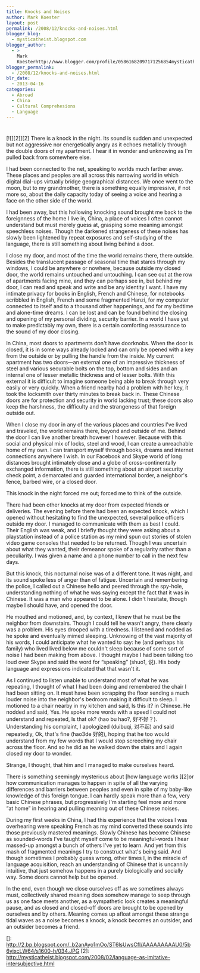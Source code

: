 ```yaml
---
title: Knocks and Noises
author: Mark Koester
layout: post
permalink: /2008/12/knocks-and-noises.html
blogger_blog:
  - mysticatheist.blogspot.com
blogger_author:
  - >
    Mark
    Koesterhttp://www.blogger.com/profile/05861682097171256854mysticatheist@gmail.com
blogger_permalink:
  - /2008/12/knocks-and-noises.html
blr_date:
  - 2013-04-16
categories:
  - Abroad
  - China
  - Cultural Comprehesions
  - Language
---
```

# 

[![][2]][2] 
There is a knock in the night. Its sound is sudden and unexpected but not aggressive nor energetically angry as it echoes metallicly through the double doors of my apartment. I hear it in wonder and unknowing as I'm pulled back from somewhere else.

I had been connected to the net, speaking to worlds much farther away. These places and peoples are all across this narrowing world in which digital dial-ups virtually bridge geographical distances. We once went to the moon, but to my grandmother, there is something equally impressive, if not more so, about the daily capacity today of seeing a voice and hearing a face on the other side of the world.

I had been away, but this hollowing knocking sound brought me back to the foreignness of the home I live in, China, a place of voices I often cannot understand but must merely guess at, grasping some meaning amongst speechless noises. Though the darkened strangeness of these noises has slowly been lightened by repeat exposures and self-studying of the language, there is still something about living behind a door.

I close my door, and most of the time the world remains there, there outside. Besides the translucent passage of seasonal time that stares through my windows, I could be anywhere or nowhere, because outside my closed door, the world remains untouched and untouching. I can see out at the row of apartments facing mine, and they can perhaps see in, but behind my door, I can read and speak and write and be any identity I want. I have my intimate privacy for books in English, French and Chinese, for notebooks scribbled in English, French and some fragmented Hanzi, for my computer connected to itself and to a thousand other happenings, and for my bedtime and alone-time dreams. I can be lost and can be found behind the closing and opening of my personal dividing, security barrier. In a world I have yet to make predictably my own, there is a certain comforting reassurance to the sound of my door closing.

In China, most doors to apartments don't have doorknobs. When the door is closed, it is in some ways already locked and can only be opened with a key from the outside or by pulling the handle from the inside. My current apartment has two doors—an external one of an impressive thickness of steel and various securable bolts on the top, bottom and sides and an internal one of lesser metallic thickness and of lesser bolts. With this external it is difficult to imagine someone being able to break through very easily or very quickly. When a friend nearby had a problem with her key, it took the locksmith over thirty minutes to break back in. These Chinese doors are for protection and security in world lacking trust; these doors also keep the harshness, the difficulty and the strangeness of that foreign outside out.

When I close my door in any of the various places and countries I've lived and traveled, the world remains there, beyond and outside of me. Behind the door I can live another breath however I however. Because with this social and physical mix of locks, steel and wood, I can create a unreachable home of my own. I can transport myself through books, dreams and internet connections anywhere I wish. In our Facebook and Skype world of long distances brought intimately close and a globe of cross-continentally exchanged information, there is still something about an airport security check point, a demarcated and guarded international border, a neighbor's fence, barbed wire, or a closed door.

This knock in the night forced me out; forced me to think of the outside.

There had been other knocks at my door from expected friends or deliveries. The evening before there had been an expected knock, which I opened without hesitating to find the unexpected, several police officers outside my door. I managed to communicate with them as best I could. Their English was weak, and I briefly thought they were asking about a playstation instead of a police station as my mind spun out stories of stolen video game consoles that needed to be returned. Though I was uncertain about what they wanted, their demeanor spoke of a regularity rather than a peculiarity. I was given a name and a phone number to call in the next few days.

But this knock, this nocturnal noise was of a different tone. It was night, and its sound spoke less of anger than of fatigue. Uncertain and remembering the police, I called out a Chinese hello and peered through the spy-hole, understanding nothing of what he was saying except the fact that it was in Chinese. It was a man who appeared to be alone. I didn't hesitate, though maybe I should have, and opened the door.

He mouthed and motioned, and, by context, I knew that he must be the neighbor from downstairs. Though I could tell he wasn't angry, there clearly was a problem. His eyes drooped with a tiredness. I listened and nodded as he spoke and eventually mimed sleeping. Unknowing of the vast majority of his words, I could anticipate what he wanted to say: he (and perhaps his family) who lived lived below me couldn't sleep because of some sort of noise I had been making from above. I thought maybe I had been talking too loud over Skype and said the word for “speaking” (shuo1, 说). His body language and expressions indicated that that wasn't it.

As I continued to listen unable to understand most of what he was repeating, I thought of what I had been doing and remembered the chair I had been sitting on. It must have been scrapping the floor sending a much louder noise into the neighbor's bedroom making it difficult to sleep. I motioned to a chair nearby in my kitchen and said, Is this it? in Chinese. He nodded and said, Yes. He spoke more words with a speed I could not understand and repeated, Is that ok? (hao bu hao?, 好不好？). Understanding his complaint, I apologized (duibuqi, 对不起) and said repeatedly, Ok, that's fine (hao3de 好的), hoping that he too would understand from my few words that I would stop screeching my chair across the floor. And so he did as he walked down the stairs and I again closed my door to wonder.

Strange, I thought, that him and I managed to make ourselves heard.

There is something seemingly mysterious about [how language works ][2]or how communication manages to happen in spite of all the varying differences and barriers between peoples and even in spite of my baby-like knowledge of this foreign tongue. I can hardly speak more than a few, very basic Chinese phrases, but progressively I'm starting feel more and more “at home” in hearing and pulling meaning out of these Chinese noises.

During my first weeks in China, I had this experience that the voices I was overhearing were speaking French as my mind converted these sounds into those previously mastered meanings. Slowly Chinese has become Chinese as sounded-words I've taught myself come to be meaningful-words I hear massed-up amongst a bunch of others I've yet to learn. And yet from this mash of fragmented meanings I try to construct what's being said. And though sometimes I probably guess wrong, other times I, in the miracle of language acquisition, reach an understanding of Chinese that is uncannily intuitive, that just somehow happens in a purely biologically and socially way. Some doors cannot help but be opened.

In the end, even though we close ourselves off as we sometimes always must, collectively shared meaning does somehow manage to seep through us as one face meets another, as a sympathetic look creates a meaningful pause, and as closed and closed-off doors are brought to be opened by ourselves and by others. Meaning comes up afloat amongst these strange tidal waves as a noise becomes a knock, a knock becomes an outsider, and an outsider becomes a friend.

 []: http://2.bp.blogspot.com/_b2anAyo1mOo/ST6lsUwsCfI/AAAAAAAAAU0/5b6yixcLW64/s1600-h/034.JPG
 [2]: http://mysticatheist.blogspot.com/2008/02/language-as-imitative-intersubjective.html